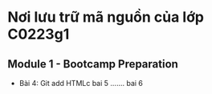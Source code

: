 # Nơi lưu trữ mã nguồn của lớp C0223g1

## Module 1 - Bootcamp Preparation

+ Bài 4: Git add HTMLc
 bai 5 .......
 bai 6 
